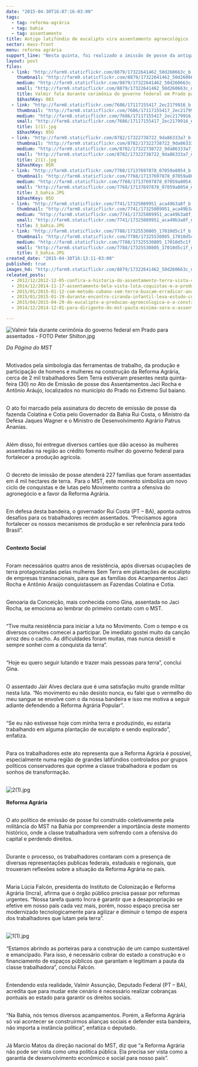 ```yaml
---
date: "2015-04-30T16:07:16-03:00"
tags:
  - tag: reforma-agrária
  - tag: bahia
  - tag: assentamento
title: Antigo latifúndio de eucalipto vira assentamento agroecológico
sector: mass-front
menu: reforma agrária
support_line: "Nesta quinta, foi realizado a imissão de posse da antiga Fazenda Colatina, no município de Prado, extremo sul da Bahia."
layout: post
files:
  - link: "http://farm9.staticflickr.com/8879/17322641462_50d260663c_b.jpg"
    thumbnail: "http://farm9.staticflickr.com/8879/17322641462_50d260663c_t.jpg"
    medium: "http://farm9.staticflickr.com/8879/17322641462_50d260663c_z.jpg"
    small: "http://farm9.staticflickr.com/8879/17322641462_50d260663c_n.jpg"
    title: Valmir fala durante cerimônia do governo federal em Prado para assentados - FOTO Peter Shilton.jpg
    $$hashKey: 083
  - link: "http://farm8.staticflickr.com/7686/17117155417_2ec2179916_b.jpg"
    thumbnail: "http://farm8.staticflickr.com/7686/17117155417_2ec2179916_t.jpg"
    medium: "http://farm8.staticflickr.com/7686/17117155417_2ec2179916_z.jpg"
    small: "http://farm8.staticflickr.com/7686/17117155417_2ec2179916_n.jpg"
    title: 1(1).jpg
    $$hashKey: 05O
  - link: "http://farm9.staticflickr.com/8782/17322738722_9da86333a7_b.jpg"
    thumbnail: "http://farm9.staticflickr.com/8782/17322738722_9da86333a7_t.jpg"
    medium: "http://farm9.staticflickr.com/8782/17322738722_9da86333a7_z.jpg"
    small: "http://farm9.staticflickr.com/8782/17322738722_9da86333a7_n.jpg"
    title: 2(1).jpg
    $$hashKey: 05R
  - link: "http://farm8.staticflickr.com/7768/17137697878_07059a8054_b.jpg"
    thumbnail: "http://farm8.staticflickr.com/7768/17137697878_07059a8054_t.jpg"
    medium: "http://farm8.staticflickr.com/7768/17137697878_07059a8054_z.jpg"
    small: "http://farm8.staticflickr.com/7768/17137697878_07059a8054_n.jpg"
    title: 3_bahia.JPG
    $$hashKey: 05O
  - link: "http://farm8.staticflickr.com/7741/17325089951_aca49b3a8f_b.jpg"
    thumbnail: "http://farm8.staticflickr.com/7741/17325089951_aca49b3a8f_t.jpg"
    medium: "http://farm8.staticflickr.com/7741/17325089951_aca49b3a8f_z.jpg"
    small: "http://farm8.staticflickr.com/7741/17325089951_aca49b3a8f_n.jpg"
    title: 3_bahia.JPG
  - link: "http://farm8.staticflickr.com/7788/17325530805_17010d5c1f_b.jpg"
    thumbnail: "http://farm8.staticflickr.com/7788/17325530805_17010d5c1f_t.jpg"
    medium: "http://farm8.staticflickr.com/7788/17325530805_17010d5c1f_z.jpg"
    small: "http://farm8.staticflickr.com/7788/17325530805_17010d5c1f_n.jpg"
    title: 3_bahia.JPG
created_date: "2015-04-30T16:13:11-03:00"
published: true
images_hd: "http://farm9.staticflickr.com/8879/17322641462_50d260663c_n.jpg"
releated_posts:
  - 2012/12/2012-12-05-confira-a-historia-do-assentamento-terra-vista-contada-pelos-assentados.md
  - 2014/12/2014-11-17-assentamento-bela-vista-luta-coquistas-e-a-producao-agroecologica.md
  - 2015/01/2015-01-12-com-metodo-cubano-sem-terra-buscam-erradicar-analfabetismo-no-sul-da-bahia.md
  - 2015/01/2015-01-19-durante-encontro-ciranda-infantil-leva-estudo-cultura-e-diversao-aos-sem-terrinha.md
  - 2015/04/2015-04-29-do-eucalipto-a-producao-agroecologica-e-a-construcao-da-escola-popular.md
  - 2014/12/2014-12-01-para-dirigente-do-mst-pauta-minima-sera-o-assentamento-de-120-mil-familias.md

---
```

<p><img alt="Valmir fala durante cerimônia do governo federal em Prado para assentados - FOTO Peter Shilton.jpg" src="http://farm9.staticflickr.com/8879/17322641462_50d260663c_b.jpg" /></p>

<p><em>Da P&aacute;gina do MST</em></p>

<p><br />
Motivados pela simbologia das ferramentas de trabalho, da produ&ccedil;&atilde;o e participa&ccedil;&atilde;o de homens e mulheres na constru&ccedil;&atilde;o da Reforma Agr&aacute;ria, cerca de 2 mil trabalhadores Sem Terra estiveram presentes nesta quinta-feira (30) no Ato de Emiss&atilde;o de posse dos Assentamentos Jaci Rocha e Ant&ocirc;nio Ar&aacute;ujo, localizados no munic&iacute;pio do Prado no Extremo Sul baiano.</p>

<p><br />
O ato foi marcado pela assinatura do decreto de emiss&atilde;o de posse da fazenda Colatina e Cotia pelo Governador da Bahia Rui Costa, o Ministro da Defesa Jaques Wagner e o Ministro de Desenvolvimento Agr&aacute;rio Patrus Ananias.</p>

<p><br />
Al&eacute;m disso, foi entregue diversos cart&otilde;es que d&atilde;o acesso &agrave;s mulheres assentadas na regi&atilde;o ao cr&eacute;dito fomento mulher do governo federal para fortalecer a produ&ccedil;&atilde;o agr&iacute;cola.</p>

<p><br />
O decreto de imiss&atilde;o de posse atender&aacute; 227 fam&iacute;lias que foram assentadas em 4 mil hectares de terra.&nbsp; Para o MST, este momento simboliza um novo ciclo de conquistas e de lutas pelo Movimento contra a ofensiva do agroneg&oacute;cio e a favor da Reforma Agr&aacute;ria.</p>

<p><br />
Em defesa desta bandeira, o governador Rui Costa (PT &ndash; BA), aponta outros desafios para os trabalhadores rec&eacute;m assentados. &ldquo;Precisamos agora fortalecer os nossos mecanismos de produ&ccedil;&atilde;o e ser refer&ecirc;ncia para todo Brasil&rdquo;.</p>

<p><br />
<strong>Contexto Social</strong></p>

<p><br />
Foram necess&aacute;rios quatro anos de resist&ecirc;ncia, ap&oacute;s diversas ocupa&ccedil;&otilde;es de terra protagonizadas pelas mulheres Sem Terra em planta&ccedil;&otilde;es de eucalipto de empresas transnacionais, para que as fam&iacute;lias dos Acampamentos Jaci Rocha e Ant&ocirc;nio Ara&uacute;jo conquistassem as Fazendas Colatina e Cotia.</p>

<p><br />
Genoaria da Concei&ccedil;&atilde;o, mais conhecida como Gina, assentada no Jaci Rocha, se emociona ao lembrar do primeiro contato com o MST.</p>

<p><br />
&ldquo;Tive muita resist&ecirc;ncia para iniciar a luta no Movimento. Com o tempo e os diversos convites comecei a participar. De imediato gostei muito da can&ccedil;&atilde;o arroz deu o cacho. As dificuldades foram muitas, mas nunca desisti e sempre sonhei com a conquista da terra&rdquo;.</p>

<p><br />
&ldquo;Hoje eu quero seguir lutando e trazer mais pessoas para terra&rdquo;, conclui Gina.</p>

<p><br />
O assentado Jair Alves declara que &eacute; uma satisfa&ccedil;&atilde;o muito grande militar nesta luta. &ldquo;No movimento eu n&atilde;o desisto nunca, eu falei que o vermelho do meu sangue se envolve com o da nossa bandeira e isso me motiva a seguir adiante defendendo a Reforma Agr&aacute;ria Popular&rdquo;.</p>

<p><br />
&ldquo;Se eu n&atilde;o estivesse hoje com minha terra e produzindo, eu estaria trabalhando em alguma planta&ccedil;&atilde;o de eucalipto e sendo explorado&rdquo;, enfatiza.</p>

<p><br />
Para os trabalhadores este ato representa que a Reforma Agr&aacute;ria &eacute; poss&iacute;vel, especialmente numa regi&atilde;o de grandes latif&uacute;ndios controlados por grupos pol&iacute;ticos conservadores que oprime a classe trabalhadora e podam os sonhos de transforma&ccedil;&atilde;o.<br />
&nbsp;</p>

<p><img alt="2(1).jpg" src="http://farm9.staticflickr.com/8782/17322738722_9da86333a7_b.jpg" /><br />
<br />
<strong>Reforma Agr&aacute;ria</strong></p>

<p><br />
O ato pol&iacute;tico de emiss&atilde;o de posse foi constru&iacute;do coletivamente pela milit&acirc;ncia do MST na Bahia por compreender a import&acirc;ncia deste momento hist&oacute;rico, onde a classe trabalhadora vem sofrendo com a ofensiva do capital e perdendo direitos.</p>

<p><br />
Durante o processo, os trabalhadores contaram com a presen&ccedil;a de diversas representa&ccedil;&otilde;es publicas federais, estaduais e regionais, que trouxeram reflex&otilde;es sobre a situa&ccedil;&atilde;o da Reforma Agr&aacute;ria no pa&iacute;s.</p>

<p><br />
Maria L&uacute;cia Falc&oacute;n, presidenta do Instituto de Coloniza&ccedil;&atilde;o e Reforma Agr&aacute;ria (Incra), afirma que o &oacute;rg&atilde;o p&uacute;blico precisa passar por reformas urgentes. &ldquo;Nossa tarefa quanto Incra &eacute; garantir que a desapropria&ccedil;&atilde;o se efetive em nosso pa&iacute;s cada vez mais, por&eacute;m, nosso espa&ccedil;o precisa ser modernizado tecnologicamente para agilizar e diminuir o tempo de espera dos trabalhadores que lutam pela terra&rdquo;.<br />
&nbsp;</p>

<p><img alt="1(1).jpg" src="http://farm8.staticflickr.com/7686/17117155417_2ec2179916_b.jpg" /><br />
<br />
&ldquo;Estamos abrindo as porteiras para a constru&ccedil;&atilde;o de um campo sustent&aacute;vel e emancipado. Para isso, &eacute; necess&aacute;rio cobrar do estado a constru&ccedil;&atilde;o e o financiamento de espa&ccedil;os p&uacute;blicos que garantam e legitimam a pauta da classe trabalhadora&rdquo;, conclui Falc&oacute;n.</p>

<p><br />
Entendendo esta realidade, Valmir Assun&ccedil;&atilde;o, Deputado Federal (PT &ndash; BA), acredita que para mudar este cen&aacute;rio &eacute; necess&aacute;rio realizar cobran&ccedil;as pontuais ao estado para garantir os direitos sociais.</p>

<p><br />
&ldquo;Na Bahia, n&oacute;s temos diversos acampamentos. Por&eacute;m, a Reforma Agr&aacute;ria s&oacute; vai acontecer se construirmos alian&ccedil;as sociais e defender esta bandeira, n&atilde;o importa a inst&acirc;ncia pol&iacute;tica&rdquo;, enfatiza o deputado.</p>

<p><br />
J&aacute; Marcio Matos da dire&ccedil;&atilde;o nacional do MST, diz que &ldquo;a Reforma Agr&aacute;ria n&atilde;o pode ser vista como uma pol&iacute;tica p&uacute;blica. Ela precisa ser vista como a garantia de desenvolvimento econ&ocirc;mico e social para nosso pa&iacute;s&rdquo;.</p>

